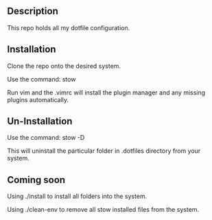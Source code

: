 ## Description 

This repo holds all my dotfile configuration.

## Installation

Clone the repo onto the desired system.

Use the command:
        stow <folder name>

Run vim and the .vimrc will install the plugin manager and any missing plugins automatically.

## Un-Installation

Use the command: 
        stow -D <folder name>

This will uninstall the particular folder in .dotfiles directory from your system.

## Coming soon

Using ./install to install all folders into the system.

Using ./clean-env to remove all stow installed files from the system.

